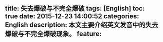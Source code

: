 title: 失去爆破与不完全爆破
tags: [English]
toc: true
date: 2015-12-23 14:00:52
categories: English
description: 本文主要介绍英文发音中的失去爆破与不完全爆破现象。
feature:
---
